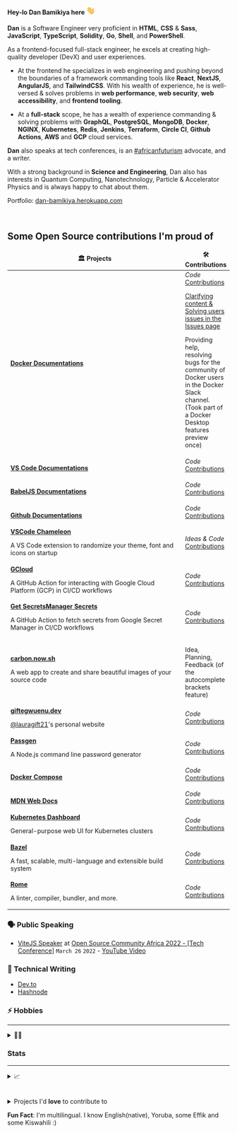 <!-- Header gif -->

<!-- 
# <p align='center'>[![Hey there, I'm Dan. I'm a software developer. Check out my work](https://raw.githubusercontent.com/danBamikiya/danBamikiya/main/dan_bio1.gif "Dan Bamikiya")](https://danbamikiya.github.io/danBamikiya/)<p>

 **<p align='center'>This header 👆 is actually [live](https://danbamikiya.github.io/danBamikiya/)!</p>**
-->

<!-- Greeting -->

#### Hey-lo Dan Bamikiya here <img src="https://raw.githubusercontent.com/danBamikiya/danBamikiya/main/wave.gif" width="20px">

<!-- About -->
<strong>Dan</strong> is a Software Engineer very proficient in <strong>HTML</strong>, <strong>CSS</strong> & <strong>Sass</strong>, <strong>JavaScript</strong>, <strong>TypeScript</strong>, <strong>Solidity</strong>, <strong>Go</strong>, <strong>Shell</strong>, and <strong>PowerShell</strong>.

As a frontend-focused full-stack engineer, he excels at creating high-quality developer (DevX) and user experiences.

- At the frontend he specializes in web engineering and pushing beyond the boundaries of a framework commanding tools like <strong>React</strong>, <strong>NextJS</strong>, <strong>AngularJS</strong>, and <strong>TailwindCSS</strong>. With his wealth of experience, he is well-versed & solves problems in <strong>web performance</strong>, <strong>web security</strong>, <strong>web accessibility</strong>, and <strong>frontend tooling</strong>.

- At a <strong>full-stack</strong> scope, he has a wealth of experience commanding & solving problems with <strong>GraphQL</strong>, <strong>PostgreSQL</strong>, <strong>MongoDB</strong>, <strong>Docker</strong>, <strong>NGINX</strong>, <strong>Kubernetes</strong>, <strong>Redis</strong>, <strong>Jenkins</strong>, <strong>Terraform</strong>, <strong>Circle CI</strong>, <strong>Github Actions</strong>, <strong>AWS</strong> and <strong>GCP</strong> cloud services.

<strong>Dan</strong> also speaks at tech conferences, is an <a href='http://nnedi.blogspot.com/2019/10/africanfuturism-defined.html'>#africanfuturism</a> advocate, and a writer.

With a strong background in <strong>Science and Engineering</strong>, Dan also has interests in Quantum Computing, Nanotechnology, Particle & Accelerator Physics and is always happy to chat about them.

Portfolio: [dan-bamikiya.herokuapp.com](https://dan-bamikiya.herokuapp.com)

<br />

<h2 id="contributions">Some Open Source contributions I'm proud of</h2>

<table>
    <thead align="center">
      <tr border="none">
        <td><b>🏛️ Projects</b></td>
        <td><b>🛠️ Contributions</b></td>
      </tr>
    </thead>
    <tbody>
       <tr>
        <td width="400"><a href="https://github.com/docker/docker.github.io"><b>Docker Documentations</b></a></td>
        <td>
           <i>Code</i> <a href="https://github.com/docker/docker.github.io/pulls?q=is%3Apr+author%3AdanBamikiya">Contributions</a>
            <p></p>
            <a href="https://github.com/docker/docs/issues?q=is%3Aissue+commenter%3AdanBamikiya+sort%3Aupdated-desc+">Clarifying content & Solving users issues in the Issues page</a>
            <p>Providing help, resolving bugs for the community of Docker users in the Docker Slack channel. (Took part of a Docker Desktop features preview once)</p>
        </td>
      </tr>
      <tr>
        <td width="400"><a href="https://github.com/microsoft/vscode-docs"><b>VS Code Documentations</b></a></td>
        <td>
           <i>Code</i> <a href="https://github.com/microsoft/vscode-docs/pulls?q=is%3Apr+author%3AdanBamikiya">Contributions</a>
            <p></p>
        </td>
      </tr>
      <tr>
        <td width="400"><a href="https://github.com/babel/website"><b>BabelJS Documentations</b></a></td>
        <td>
           <i>Code</i> <a href="https://github.com/babel/website/pulls?q=is%3Apr+author%3AdanBamikiya">Contributions</a>
            <p></p>
        </td>
      </tr>
      <tr>
        <td width="400"><a href="https://github.com/github/docs"><b>Github Documentations</b></a></td>
        <td>
           <i>Code</i> <a href="https://github.com/github/docs/pulls?q=is%3Apr+author%3AdanBamikiya">Contributions</a>
            <p></p>
        </td>
      </tr>
      <tr>
        <td width="400"><a href="https://github.com/timdeschryver/vscode-chameleon">
            <b>VSCode Chameleon</b></a>
            <p>A VS Code extension to randomize your theme, font and icons on startup</p>
        </td>
        <td>
           <i>Ideas & Code</i> <a href="https://github.com/timdeschryver/vscode-chameleon/pulls?q=is%3Apr+author%3AdanBamikiya">Contributions</a>
            <p></p>
        </td>
      </tr>
      <tr>
        <td width="400">
            <a href="https://github.com/actions-hub/gcloud"><b>GCloud</b></a>
            <p>A GitHub Action for interacting with Google Cloud Platform (GCP) in CI/CD workflows</p>
        </td>
        <td>
           <i>Code</i> <a href="https://github.com/actions-hub/gcloud/pulls?q=is%3Apr+author%3AdanBamikiya">Contributions</a>
            <p></p>
        </td>
      </tr>
      <tr>
        <td width="400">
            <a href="https://github.com/google-github-actions/get-secretmanager-secrets"><b>Get SecretsManager Secrets</b></a>
            <p> A GitHub Action to fetch secrets from Google Secret Manager in CI/CD workflows</p>
        </td>
        <td>
           <i>Code</i> <a href="https://github.com/google-github-actions/get-secretmanager-secrets/pulls?q=is%3Apr+author%3AdanBamikiya">Contributions</a>
            <p></p>
        </td>
      </tr>
      <tr>
        <td width="400">
            <a href="https://github.com/carbon-app/carbon"><b>carbon.now.sh</b></a>
            <p> A web app to create and share beautiful images of your source code</p>
        </td>
        <td>
            <p>Idea, Planning, Feedback (of the autocomplete brackets feature)</p>
        </td>
      </tr>
      <tr>
        <td width="400">
            <a href="https://github.com/lauragift21/giftegwuenu.dev"><b>giftegwuenu.dev</b></a>
            <p> <a href="https://github.com/lauragift21" >@lauragift21</a>'s personal website</p>
        </td>
        <td>
           <i>Code</i> <a href="https://github.com/lauragift21/giftegwuenu.dev/pulls?q=is%3Apr+author%3AdanBamikiya">Contributions</a>
            <p></p>
        </td>
      </tr>
      <tr>
        <td width="400">
            <a href="https://github.com/bradtraversy/passgen"><b>Passgen</b></a>
            <p> A Node.js command line password generator</p>
        </td>
        <td>
           <i>Code</i> <a href="https://github.com/bradtraversy/passgen/pulls?q=is%3Apr+author%3AdanBamikiya">Contributions</a>
            <p></p>
        </td>
      </tr>
      <tr>
        <td width="400">
            <a href="https://github.com/docker/compose"><b>Docker Compose</b></a>
        </td>
        <td>
           <i>Code</i> <a href="https://github.com/docker/compose/pulls?q=is%3Apr+author%3AdanBamikiya">Contributions</a>
            <p></p>
        </td>
      </tr>
      <tr>
        <td width="400">
            <a href="https://github.com/mdn/content"><b>MDN Web Docs</b></a>
        </td>
        <td>
           <i>Code</i> <a href="https://github.com/mdn/content/pulls?q=is%3Apr+author%3AdanBamikiya">Contributions</a>
            <p></p>
        </td>
      </tr>
      <tr>
        <td width="400">
            <a href="https://github.com/kubernetes/dashboard"><b>Kubernetes Dashboard</b></a>
            <p> General-purpose web UI for Kubernetes clusters</p>
        </td>
        <td>
           <i>Code</i> <a href="https://github.com/kubernetes/dashboard/pulls?q=is%3Apr+author%3AdanBamikiya">Contributions</a>
            <p></p>
        </td>
      </tr>
      <tr>
        <td width="400">
            <a href="https://github.com/bazelbuild/bazel/"><b>Bazel</b></a>
            <p> A fast, scalable, multi-language and extensible build system</p>
        </td>
        <td>
           <i>Code</i> <a href="https://github.com/bazelbuild/bazel/pulls?q=is%3Apr+author%3AdanBamikiya">Contributions</a>
            <p></p>
        </td>
      </tr>
      <tr>
        <td width="400">
            <a href="https://github.com/rome/tools/"><b>Rome</b></a>
            <p> A linter, compiler, bundler, and more.</p>
        </td>
        <td>
           <i>Code</i> <a href="https://github.com/rome/tools/pulls?q=is%3Apr+author%3AdanBamikiya">Contributions</a>
            <p></p>
        </td>
      </tr>
    </tbody>
</table>

### 🗣 Public Speaking

* [ViteJS Speaker](https://oscafest22.sched.com/speaker/danbamikiya?iframe=no&w=100%&sidebar=yes&bg=no) at [Open Source Community Africa 2022 - [Tech Conference]](https://festival.oscafrica.org/) `March 26` `2022` - [YouTube Video](https://youtu.be/vSDCagLggQ0)

### 📝 Technical Writing

- [Dev.to](https://dev.to/danbmky)
- [Hashnode](https://hashnode.com/@danbmky)

### ⚡ Hobbies

  ---
  <details>
 <summary>🧗‍♂️</summary>
 <br />
🛥 Jet-Skiing 🏸 Badminton  🏓 Table Tennis 🌊 Swimming 🧗🏼‍♂️ Rock Climbing
 </details>
 
 ### Stats
 
 ---

<details>
 <summary>📈</summary>
 <br />
<a href="https://github.com/danBamikiya/danBamikiya">
  <img align="center" src="https://github-readme-stats.vercel.app/api?username=danBamikiya&show_icons=true&show_owner=true&line_height=27&count_private=true&title_color=bdddff&text_color=1cd6ff&icon_color=ef8539&bg_color=031a1f" alt="Dan's GitHub Stats" />
</a>
</details>

  
<br />

<!-- <details open>
<summary>All open source contributions</summary>
<br />
<a href="https://github.com/github/docs" title="Github Documentations" align="left"><img alt="Github Documentations" src="https://github-readme-stats.vercel.app/api/pin/?username=github&repo=docs&show_owner=true&show_icons=true&line_height=26&title_color=bdddff&text_color=1cd6ff&icon_color=ef8539&bg_color=031a1f" /></a>
<a href="https://github.com/babel/website" title="Babel website" align="right"><img alt="Babel website" src="https://github-readme-stats.vercel.app/api/pin/?username=babel&repo=website&show_owner=true&show_icons=true&line_height=26&title_color=bdddff&text_color=1cd6ff&icon_color=ef8539&bg_color=031a1f" /></a>
<a href="https://github.com/timdeschryver/vscode-chameleon" title="VSCode Chameleon" align="left"><img alt="VSCode Chameleon" src="https://github-readme-stats.vercel.app/api/pin/?username=timdeschryver&repo=vscode-chameleon&show_owner=true&show_icons=true&line_height=26&title_color=bdddff&text_color=1cd6ff&icon_color=ef8539&bg_color=031a1f" /></a>
<a href="https://github.com/google-github-actions/get-secretmanager-secrets" title="Get SecretManager secrets" align="right"><img alt="Get SecretManager secrets" src="https://github-readme-stats.vercel.app/api/pin/?username=google-github-actions&repo=get-secretmanager-secrets&show_owner=true&show_icons=true&line_height=26&title_color=bdddff&text_color=1cd6ff&icon_color=ef8539&bg_color=031a1f" /></a>
<a href="https://github.com/actions-hub/gcloud" title="GCloud action" align="left"><img alt="GCloud action" src="https://github-readme-stats.vercel.app/api/pin/?username=actions-hub&repo=gcloud&show_owner=true&show_icons=true&line_height=26&title_color=bdddff&text_color=1cd6ff&icon_color=ef8539&bg_color=031a1f" /></a>
<a href="https://github.com/carbon-app/carbon" title="Carbon app" align="right"><img alt="Carbon app" src="https://github-readme-stats.vercel.app/api/pin/?username=carbon-app&repo=carbon&show_owner=true&show_icons=true&line_height=28&title_color=bdddff&text_color=1cd6ff&icon_color=ef8539&bg_color=031a1f" /></a>
</details> -->


<br />


<details>
            <summary>Projects I'd <b>love</b> to contribute to</summary>
            <br />
            <ol>
                        <li><a href="https://github.com/desktop/desktop">desktop/desktop</a> - Official Github Desktop app (Electron+Typescript+React+Sass)</li>
                        <li><a href="https://github.com/argoproj/argo-cd">argoproj/argo-cd</a> - GitOps Continuous Delivery for Kubernetes (Go+Typescript+React+Sass)</li>
                        <li><a href="https://github.com/microsoft/vscode">microsoft/vscode</a> - Official Visual Studio Code app (Electron+Typescript+CSS+HTML)</li>
            </ol>
</details>

<!-- <h2><bold><a href="https://www.bgitnigeria.org/" target="_blank">#BlackWomenInTechMatter</a></bold></h2> -->

<!-- [Someone called me a genius](https://www.linkedin.com/feed/update/urn:li:activity:6852679343093637120?commentUrn=urn%3Ali%3Acomment%3A%28activity%3A6852679343093637120%2C6852763862253506560%29&replyUrn=urn%3Ali%3Acomment%3A%28activity%3A6852679343093637120%2C6852914428137086976%29) on LinkedIn. I guess I'm one 🤷‍♂️ -->

**Fun Fact**: I'm multilingual. I know English(native), Yoruba, some Effik and some Kiswahili :)
